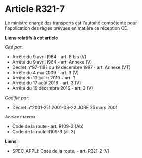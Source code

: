 # Article R321-7

Le ministre chargé des transports est l'autorité compétente pour l'application des règles prévues en matière de réception CE.

**Liens relatifs à cet article**

_Cité par_:

  - Arrêté du 9 avril 1964 - art. 8 bis (V)
  - Arrêté du 9 avril 1964 - art. Annexe (V)
  - Décret n°97-1198 du 19 décembre 1997 - art. Annexe (VT)
  - Arrêté du 4 mai 2009 - art. 3 (V)
  - Arrêté du 12 juillet 2010 - art. 3
  - Arrêté du 17 août 2016 - art. 3 (V)
  - Arrêté du 19 décembre 2016 - art. 3 (V)

_Codifié par_:

  - Décret n°2001-251 2001-03-22 JORF 25 mars 2001

_Anciens textes_:

  - Code de la route - art. R109-3 (Ab)
  - Code de la route R109-3 (al. 3)

**Liens**:

  - SPEC_APPLI: Code de la route. - art. R321-2 (V)
